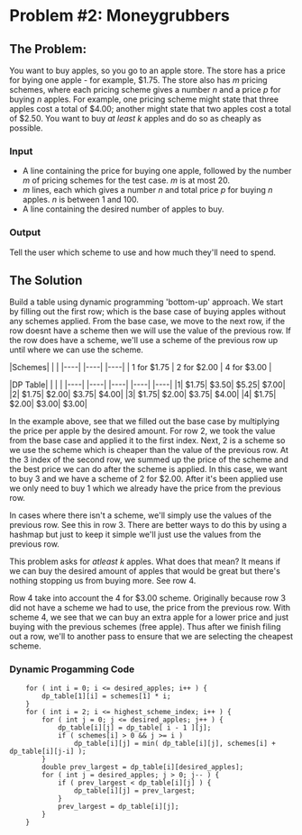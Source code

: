 # Problem #2: Moneygrubbers

## The Problem:
You want to buy apples, so you go to an apple store. The store has a price for bying one apple - for example, $1.75. The store also has *m* pricing schemes, where each pricing scheme gives a number *n* and a price *p* for buying *n* apples. For example, one pricing scheme might state that three apples cost a total of $4.00; another might state that two apples cost a total of $2.50. You want to buy *at least* *k* apples and do so as cheaply as possible.

### Input
- A line containing the price for buying one apple, followed by the number *m* of pricing schemes for the test case. *m* is at most 20. 
- *m* lines, each which gives a number *n* and total price *p* for buying *n* apples. *n* is between 1 and 100.
- A line containing the desired number of apples to buy.

### Output
Tell the user which scheme to use and how much they'll need to spend.

## The Solution
Build a table using dynamic programming 'bottom-up' approach. We start by filling out the first row; which is the base case of buying apples without any schemes applied. From the base case, we move to the next row, if the row doesnt have a scheme then we will use the value of the previous row. If the row does have a scheme, we'll use a scheme of the previous row up until where we can use the scheme.

|Schemes| | |
|----| |----| |----|
| 1 for $1.75 | 2 for $2.00 | 4 for $3.00 |

|DP Table| | | |
|----| |----| |----| |----| |----|
|1| $1.75| $3.50| $5.25| $7.00|
|2| $1.75| $2.00| $3.75| $4.00|
|3| $1.75| $2.00| $3.75| $4.00|
|4| $1.75| $2.00| $3.00| $3.00|

In the example above, see that we filled out the base case by multiplying the price per apple by the desired amount. For row 2, we took the value from the base case and applied it to the first index. Next, 2 is a scheme so we use the scheme which is cheaper than the value of the previous row. At the 3 index of the second row, we summed up the price of the scheme and the best price we can do after the scheme is applied. In this case, we want to buy 3 and we have a scheme of 2 for $2.00. After it's been applied use we only need to buy 1 which we already have the price from the previous row. 

In cases where there isn't a scheme, we'll simply use the values of the previous row. See this in row 3. There are better ways to do this by using a hashmap but just to keep it simple we'll just use the values from the previous row.

This problem asks for *atleast k* apples. What does that mean? It means if we can buy the desired amount of apples that would be great but there's nothing stopping us from buying more. See row 4.

Row 4 take into account the 4 for $3.00 scheme. Originally because row 3 did not have a scheme we had to use, the price from the previous row. With scheme 4, we see that we can buy an extra apple for a lower price and just buying with the previous schemes (free apple). Thus after we finish filing out a row, we'll to another pass to ensure that we are selecting the cheapest scheme.

### Dynamic Progamming Code
```
    for ( int i = 0; i <= desired_apples; i++ ) {
        dp_table[1][i] = schemes[1] * i;
    }
    for ( int i = 2; i <= highest_scheme_index; i++ ) {
        for ( int j = 0; j <= desired_apples; j++ ) {
            dp_table[i][j] = dp_table[ i - 1 ][j];
            if ( schemes[i] > 0 && j >= i )  
                dp_table[i][j] = min( dp_table[i][j], schemes[i] + dp_table[i][j-i] ); 
        }
        double prev_largest = dp_table[i][desired_apples];
        for ( int j = desired_apples; j > 0; j-- ) {
            if ( prev_largest < dp_table[i][j] ) {
                dp_table[i][j] = prev_largest;
            }
            prev_largest = dp_table[i][j];
        }
    }
```
